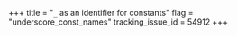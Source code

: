 +++
title = "`_` as an identifier for constants"
flag = "underscore_const_names"
tracking_issue_id = 54912
+++
